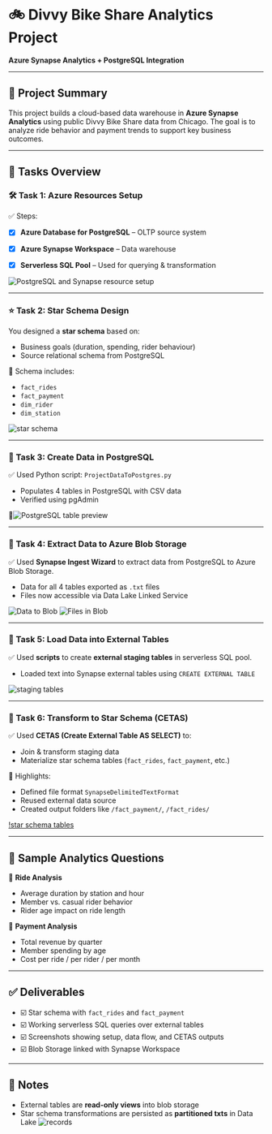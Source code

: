# 🚲 Divvy Bike Share Analytics Project
**Azure Synapse Analytics + PostgreSQL Integration**

---

## 📌 Project Summary

This project builds a cloud-based data warehouse in **Azure Synapse Analytics** using public Divvy Bike Share data from Chicago. The goal is to analyze ride behavior and payment trends to support key business outcomes.

---

## 📂 Tasks Overview

### 🛠 Task 1: Azure Resources Setup

✅ Steps:
- [x] **Azure Database for PostgreSQL** – OLTP source system  
- [x] **Azure Synapse Workspace** – Data warehouse  
- [x] **Serverless SQL Pool** – Used for querying & transformation  


![PostgreSQL and Synapse resource setup](AzureScreensots/Azureresources.png)  


---

### ⭐ Task 2: Star Schema Design

You designed a **star schema** based on:
- Business goals (duration, spending, rider behaviour)
- Source relational schema from PostgreSQL

📁 Schema includes:
- `fact_rides`  
- `fact_payment`  
- `dim_rider`  
- `dim_station`  

![star schema](AzureScreensots/star_schema.png)

---

### 📃 Task 3: Create Data in PostgreSQL

✅ Used Python script: `ProjectDataToPostgres.py`  
- Populates 4 tables in PostgreSQL with CSV data  
- Verified using pgAdmin  

📸![PostgreSQL table preview](AzureScreensots/DATAINPOSTGRES.png)


---

### 📄 Task 4: Extract Data to Azure Blob Storage

✅ Used **Synapse Ingest Wizard** to extract data from PostgreSQL to Azure Blob Storage.  
- Data for all 4 tables exported as `.txt` files  
- Files now accessible via Data Lake Linked Service

![Data to Blob](AzureScreensots/datatoblob.png)
![Files in Blob](AzureScreensots/datainblob.png)

---

### 📅 Task 5: Load Data into External Tables

✅ Used **scripts** to create **external staging tables** in serverless SQL pool.  
- Loaded text into Synapse external tables using `CREATE EXTERNAL TABLE`

![staging tables](AzureScreensots/stagingtables.png)

---

### 🔄 Task 6: Transform to Star Schema (CETAS)

✅ Used **CETAS (Create External Table AS SELECT)** to:
- Join & transform staging data
- Materialize star schema tables (`fact_rides`, `fact_payment`, etc.)

🧹 Highlights:
- Defined file format `SynapseDelimitedTextFormat`
- Reused external data source
- Created output folders like `/fact_payment/`, `/fact_rides/`

[!star schema tables](AzureScreensots/tablesblob.png)

---

## 🔎 Sample Analytics Questions

💬 **Ride Analysis**
- Average duration by station and hour
- Member vs. casual rider behavior
- Rider age impact on ride length

💬 **Payment Analysis**
- Total revenue by quarter
- Member spending by age
- Cost per ride / per rider / per month

---

## ✅ Deliverables

- ☑️ Star schema with `fact_rides` and `fact_payment`
- ☑️ Working serverless SQL queries over external tables
- ☑️ Screenshots showing setup, data flow, and CETAS outputs
- ☑️ Blob Storage linked with Synapse Workspace

---

## 📌 Notes


- External tables are **read-only views** into blob storage
- Star schema transformations are persisted as **partitioned txts** in Data Lake
  ![records](AzureScreensots/sql_results.png)

